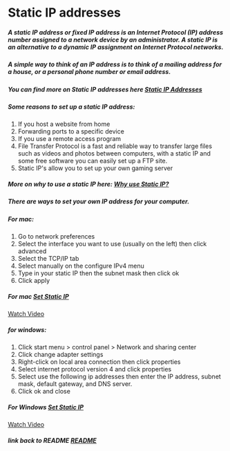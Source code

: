 # Static IP addresses

##### A static IP address or fixed IP address is an Internet Protocol (IP) address number assigned to a network device by an administrator. A static IP is an alternative to a dynamic IP assignment on Internet Protocol networks.

##### A simple way to think of an IP address is to think of a mailing address for a house, or a personal phone number or email address.

##### You can find more on Static IP addresses here [Static IP Addresses](https://www.lifewire.com/using-static-ip-address-on-private-computer-818404)


##### Some reasons to set up a static IP address:
1. If you host a website from home
2. Forwarding ports to a specific device
3. If you use a remote access program
4. File Transfer Protocol is a fast and reliable way to transfer large files such as videos and photos between computers, with a static IP and some free software you can easily set up a FTP site.
5. Static IP's allow you to set up your own gaming server

##### More on why to use a static IP here: [Why use Static IP?](https://www.lifewire.com/what-is-a-static-ip-address-2626012)


##### There are ways to set your own IP address for your computer.
##### For mac:
1. Go to network preferences
2. Select the interface you want to use (usually on the left) then click advanced
3. Select the TCP/IP tab
4. Select manually on the configure IPv4 menu
5. Type in your static IP then the subnet mask then click ok
6. Click apply

##### For mac [Set Static IP](http://www.macinstruct.com/node/550)

[Watch Video](https://www.youtube.com/watch?v=Gf5ihS0EhhI)

##### for windows:
1. Click start menu > control panel > Network and sharing center
2. Click change adapter settings
3. Right-click on local area connection then click properties
4. Select internet protocol version 4 and click properties
5. Select use the following ip addresses then enter the IP address, subnet mask, default gateway, and DNS server.
6. Click ok and close

##### For Windows [Set Static IP](https://kb.netgear.com/27476/How-to-set-a-static-IP-address-in-Windows)

[Watch Video](https://www.youtube.com/watch?v=5iRp1Nug0PU&t=77s)

##### link back to README [README](https://github.com/StevenPerrin/Digital-Networks)
